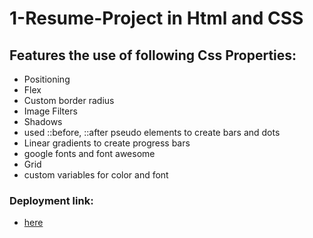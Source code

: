 # 1-Resume-Project in Html and CSS
## Features the use of following Css Properties:
- Positioning
- Flex
- Custom border radius
- Image Filters
- Shadows
- used ::before, ::after pseudo elements to create bars and dots
- Linear gradients to create progress bars
- google fonts and font awesome
- Grid
- custom variables for color and font 

### Deployment link:
- [here](https://gsharma03.github.io/Resume/)




